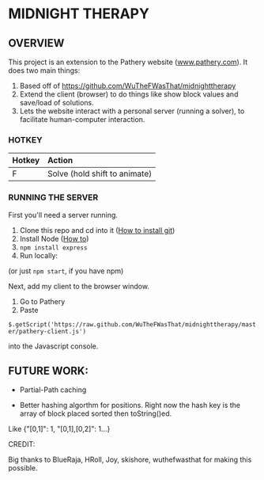 # MIDNIGHT THERAPY #

<!--
## TABLE OF CONTENTS ##
* [OVERVIEW]
* [FEATURES]
* [INSTRUCTIONS]
* [KNOWN ISSUES]
* [FUTURE WORK]
-->

## OVERVIEW ##

This project is an extension to the Pathery website (www.pathery.com).  It does two main things:

1. Based off of https://github.com/WuTheFWasThat/midnighttherapy
2. Extend the client (browser) to do things like show block values and save/load of solutions.
3. Lets the website interact with a personal server (running a solver), to facilitate human-computer interaction.


### HOTKEY ###


| Hotkey        | Action                           |
| ------------- |:-------------------------------- |
| F             | Solve (hold shift to animate)      |


### RUNNING THE SERVER ###

First you'll need a server running.  

1. Clone this repo and cd into it (<a href="http://git-scm.com/book/en/Getting-Started-Installing-Git">How to install git</a>)
2. Install Node (<a href="http://howtonode.org/how-to-install-nodejs">How to</a>)
3. `npm install express`
4. Run locally:

(or just `npm start`, if you have npm)

Next, add my client to the browser window.

1. Go to Pathery
2. Paste

`$.getScript('https://raw.github.com/WuTheFWasThat/midnighttherapy/master/pathery-client.js')`

into the Javascript console.

## FUTURE WORK: ##

- Partial-Path caching

- Better hashing algorthm for positions.  Right now the hash key is the array of block placed sorted then toString()ed.

Like {"[0,1]": 1, "[0,1],[0,2]": 1...}

CREDIT:  

Big thanks to BlueRaja, HRoll, Joy, skishore, wuthefwasthat for making this possible.